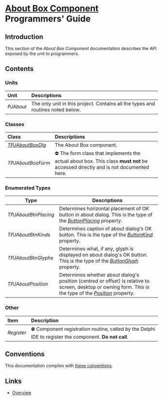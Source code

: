 # [About Box Component](../AboutBox.md) Programmers' Guide

## Introduction

This section of the _About Box Component_ documentation describes the API exposed by the unit to programmers.

## Contents

### Units

| Unit | Descriptions |
|:-----|:-------------|
| _PJAbout_ | The only unit in this project. Contains all the types and routines noted below. | 

### Classes

| Class | Descriptions |
|:------|:-------------|
| [_TPJAboutBoxDlg_](./API/TPJAboutBoxDlg.md) | The About Box component. |
| _TPJAboutBoxForm_ | ⛔ The form class that implements the actual about box. This class **must not** be accessed directly and is not documented here. |

### Enumerated Types 

| Type | Descriptions |
|------|--------------|
| _TPJAboutBtnPlacing_ | Determines horizontal placement of OK button in about dialog. This is the type of the [_ButtonPlacing_](./API/TPJAboutBoxDlg-ButtonPlacing.md) property. |
| _TPJAboutBtnKinds_ | Determines caption of about dialog's OK button. This is the type of the [_ButtonKind_](./API/TPJAboutBoxDlg-ButtonKind.md) property. |
| _TPJAboutBtnGlyphs_ | Determines what, if any, glyph is displayed on about dialog's OK button. This is the type of the [_ButtonGlyph_](./API/TPJAboutBoxDlg-ButtonGlyph.md) property. |
| _TPJAboutPosition_ | Determines whether about dialog's position (centred or offset) is relative to screen, desktop or owning form. This is the type of the [_Position_](./API/TPJAboutBoxDlg-Position.md) property. |

### Other

| Item | Description |
|:-----|:------------|
| _Register_ | ⛔ Component registration routine, called by the Delphi IDE to register the component. **Do not call**. |
 
## Conventions

This documentation complies with [these conventions](../../common/conventions.md).

## Links

* [Overview](./Overview.md)
